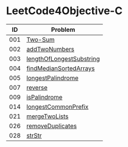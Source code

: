 # LeetCode4Objective-C

| ID | Problem  |
| --- | ---  |
| 001 |[Two-Sum](https://leetcode-cn.com/problems/two-sum/) |
| 002 |[addTwoNumbers](https://leetcode-cn.com/problems/add-two-numbers/) |
| 003 |[lengthOfLongestSubstring](https://leetcode-cn.com/problems/longest-substring-without-repeating-characters/) |
| 004 |[findMedianSortedArrays](https://leetcode-cn.com/problems/median-of-two-sorted-arrays/) |
| 005 |[longestPalindrome](https://leetcode-cn.com/problems/longest-palindromic-substring/) |
| 007 |[reverse](https://leetcode-cn.com/problems/reverse-integer/) |
| 009 |[isPalindrome](https://leetcode-cn.com/problems/palindrome-number/) |
| 014 |[longestCommonPrefix](https://leetcode-cn.com/problems/longest-common-prefix/) |
| 021 |[mergeTwoLists](https://leetcode-cn.com/problems/merge-two-sorted-lists/) |
| 026 |[removeDuplicates](https://leetcode-cn.com/problems/remove-duplicates-from-sorted-array/) |
| 028 |[strStr](https://leetcode-cn.com/problems/implement-strstr/) |
